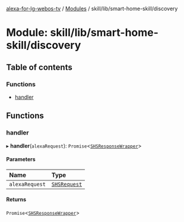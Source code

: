 [alexa-for-lg-webos-tv](../README.md) / [Modules](../modules.md) / skill/lib/smart-home-skill/discovery

# Module: skill/lib/smart-home-skill/discovery

## Table of contents

### Functions

- [handler](skill_lib_smart_home_skill_discovery.md#handler)

## Functions

### handler

▸ **handler**(`alexaRequest`): `Promise`\<[`SHSResponseWrapper`](../classes/common_smart_home_skill_response.SHSResponseWrapper.md)\>

#### Parameters

| Name | Type |
| :------ | :------ |
| `alexaRequest` | [`SHSRequest`](../classes/common_smart_home_skill_request.SHSRequest.md) |

#### Returns

`Promise`\<[`SHSResponseWrapper`](../classes/common_smart_home_skill_response.SHSResponseWrapper.md)\>

